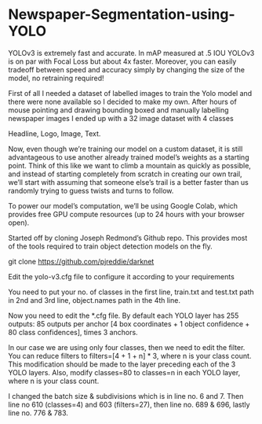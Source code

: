 # Newspaper-Segmentation-using-YOLO

YOLOv3 is extremely fast and accurate. In mAP measured at .5 IOU YOLOv3 is on par with Focal Loss but about 4x faster. Moreover, you can easily tradeoff between speed and accuracy simply by changing the size of the model, no retraining required!

First of all I needed a dataset of labelled images to train the Yolo model and there were none available so I decided to make my own.
After hours of mouse pointing and drawing bounding boxed and manually labelling newspaper images I ended up with a 32 image dataset with 4 classes

Headline,
Logo,
Image,
Text.



Now, even though we’re training our model on a custom dataset, it is still advantageous to use another already trained model’s weights as a starting point. Think of this like we want to climb a mountain as quickly as possible, and instead of starting completely from scratch in creating our own trail, we’ll start with assuming that someone else’s trail is a better faster than us randomly trying to guess twists and turns to follow.

To power our model’s computation, we’ll be using Google Colab, which provides free GPU compute resources (up to 24 hours with your browser open).

Started off by cloning Joseph Redmond’s Github repo. This provides most of the tools required to train object detection models on the fly.


git clone https://github.com/pjreddie/darknet


Edit the yolo-v3.cfg file to configure it according to your requirements

You need to put your no. of classes in the first line, train.txt and test.txt path in 2nd and 3rd line, object.names path in the 4th line.

Now you need to edit the *.cfg file. By default each YOLO layer has 255 outputs: 85 outputs per anchor [4 box coordinates + 1 object confidence + 80 class confidences], times 3 anchors.

In our case we are using only four classes, then we need to edit the filter. You can reduce filters to filters=[4 + 1 + n] * 3, where n is your class count. This modification should be made to the layer preceding each of the 3 YOLO layers. Also, modify classes=80 to classes=n in each YOLO layer, where n is your class count.

I changed the batch size & subdivisions which is in line no. 6 and 7. Then line no 610 (classes=4) and 603 (filters=27), then line no. 689 & 696, lastly line no. 776 & 783.





